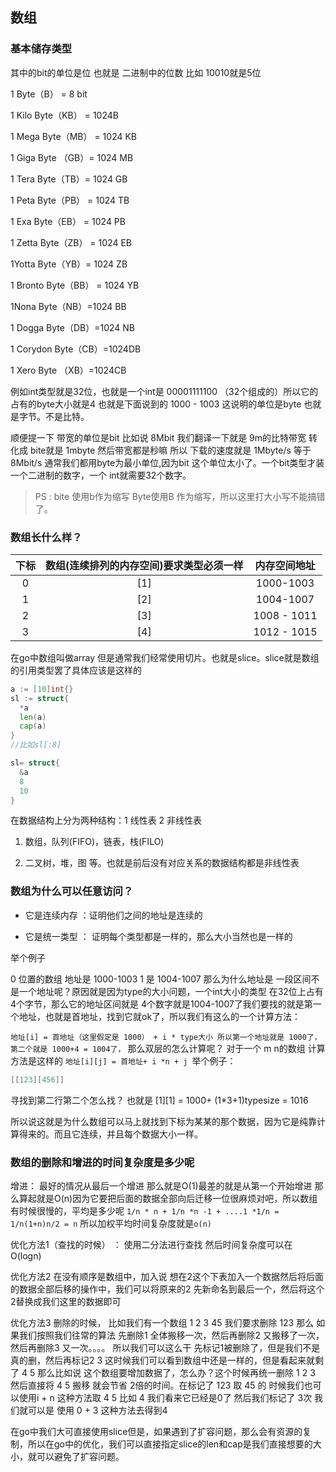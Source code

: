 ## 数组

### 基本储存类型

其中的bit的单位是位 也就是 二进制中的位数 比如 10010就是5位

1 Byte（B） = 8 bit

1 Kilo Byte（KB） = 1024B

1 Mega Byte（MB） = 1024 KB

1 Giga Byte （GB）= 1024 MB

1 Tera Byte（TB）= 1024 GB

1 Peta Byte（PB） = 1024 TB

1 Exa Byte（EB） = 1024 PB

1 Zetta Byte（ZB） = 1024 EB

1Yotta Byte（YB）= 1024 ZB

1 Bronto Byte（BB） = 1024 YB

1Nona Byte（NB）=1024 BB

1 Dogga Byte（DB）=1024 NB

1 Corydon Byte（CB）=1024DB

1 Xero Byte （XB）=1024CB

例如int类型就是32位，也就是一个int是 00001111100 （32个组成的）所以它的占有的byte大小就是4 也就是下面说到的 1000 - 1003 这说明的单位是byte 也就是字节。不是比特。

顺便提一下 带宽的单位是bit 比如说 8Mbit 我们翻译一下就是 9m的比特带宽 转化成 bite就是 1mbyte 然后带宽都是秒嘛 所以 下载的速度就是 1Mbyte/s 等于8Mbit/s  通常我们都用byte为最小单位,因为bit 这个单位太小了。一个bit类型才装一个二进制的数字，一个 int就需要32个数字。

> PS : bite 使用b作为缩写 Byte使用B 作为缩写，所以这里打大小写不能搞错了。
### 数组长什么样？

|下标|数组(连续排列的内存空间)要求类型必须一样|内存空间地址|
|:-:|:------:|:---:|
|0|[1]| 1000-1003|
|1|[2]| 1004-1007|
|2|[3]| 1008 - 1011|
|3|[4]| 1012 - 1015|
在go中数组叫做array 但是通常我们经常使用切片。也就是slice。slice就是数组的引用类型罢了具体应该是这样的

```go
a := [10]int{}
sl := struct{
  *a
  len(a)
  cap(a)
}
//比如sl[:8]

sl= struct{
  &a
  8
  10
}
```

在数据结构上分为两种结构：1 线性表 2 非线性表

1. 数组，队列(FIFO)，链表，栈(FILO)

2. 二叉树，堆，图 等。也就是前后没有对应关系的数据结构都是非线性表

### 数组为什么可以任意访问？

- 它是连续内存 ：证明他们之间的地址是连续的

- 它是统一类型 ： 证明每个类型都是一样的，那么大小当然也是一样的

举个例子

0 位置的数组 地址是 1000-1003 1 是 1004-1007 那么为什么地址是 一段区间不是一个地址呢？原因就是因为type的大小问题，一个int大小的类型
在32位上占有4个字节，那么它的地址区间就是 4个数字就是1004-1007了我们要找的就是第一个地址，也就是首地址，找到它就ok了，所以我们有这么的一个计算方法：

 `地址[i] = 首地址（这里假定是 1000） + i * type大小 所以第一个地址就是 1000了，第二个就是 1000+4 = 1004了，` 那么双层的怎么计算呢？
 对于一个 m n的数组 计算方法是这样的 `地址[i][j] = 首地址+ i *n + j `举个例子：

 ```go
[[123][456]]
 ```
 寻找到第二行第二个怎么找？ 也就是 [1][1] = 1000+ (1*3+1)typesize = 1016

 所以说这就是为什么数组可以马上就找到下标为某某的那个数据，因为它是纯靠计算得来的。而且它连续，并且每个数据大小一样。

 ### 数组的删除和增进的时间复杂度是多少呢

增进： 最好的情况从最后一个增进 那么就是O(1)最差的就是从第一个开始增进 那么算起就是O(n)因为它要把后面的数据全部向后迁移一位很麻烦对吧，所以数组有时候很慢的，平均是多少呢 `1/n * n + 1/n *n -1 + ....1 *1/n = 1/n(1+n)n/2 = n` 所以加权平均时间复杂度就是`o(n)`

优化方法1（查找的时候） ： 使用二分法进行查找 然后时间复杂度可以在 O(logn)

优化方法2 在没有顺序是数组中，加入说 想在2这个下表加入一个数据然后将后面的数据全部后移的操作中，我们可以将原来的2 先新命名到最后一个，然后将这个2替换成我们这里的数据即可

优化方法3 删除的时候， 比如我们有一个数组 1 2 3 45 我们要求删除 123 那么 如果我们按照我们往常的算法 先删除1 全体搬移一次，然后再删除2 又搬移了一次，然后再删除3 又一次。。。。 所以我们可以这么干 先标记1被删除了，但是我们不是真的删，然后再标记2 3 这时候我们可以看到数组中还是一样的，但是看起来就剩了 4 5 那么比如说 这个数组要增加数据了，怎么办？这个时候再统一删除 1 2 3 然后直接将 4 5 搬移 就会节省 2倍的时间。在标记了 123 取 45 的 时候我们也可以使用i + n 这种方法取 4 5  比如 4 我们看来它已经是0了 然后我们标记了 3次 我们就可以是 使用 0 + 3 这种方法去得到4

在go中我们大可直接使用slice但是，如果遇到了扩容问题，那么会有资源的复制，所以在go中的优化，我们可以直接指定slice的len和cap是我们直接想要的大小，就可以避免了扩容问题。
